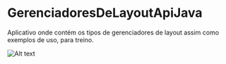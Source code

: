 # GerenciadoresDeLayoutApiJava

Aplicativo onde contém os tipos de gerenciadores de layout assim como exemplos de uso, para treino.


![Alt text](/home/cedrim/AndroidStudioProjects/livro-android/GerenciadoresDeLayoutApiJava/print/yuyuhakusho.png "AlertDialog")
